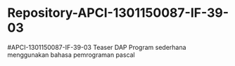 # Repository-APCI-1301150087-IF-39-03
#APCI-1301150087-IF-39-03
            Teaser DAP
            Program sederhana menggunakan bahasa pemrograman pascal
